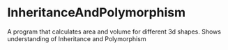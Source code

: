 # InheritanceAndPolymorphism
A program that calculates area and volume for different 3d shapes. Shows understanding of Inheritance and Polymorphism

